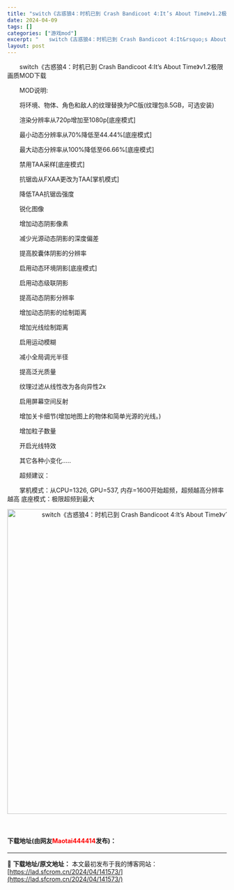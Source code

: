 ```yaml
---
title: "switch《古惑狼4：时机已到 Crash Bandicoot 4:It’s About Time》v1.2极限画质MOD下载"
date: 2024-04-09
tags: []
categories: ["游戏mod"]
excerpt: "　　switch《古惑狼4：时机已到 Crash Bandicoot 4:It&rsquo;s About Time》v1.2极限画质MOD下载 　　MOD说明: 　　将环境、物体、角色和敌人的纹理替换为PC版(纹理包8.5GB，可选安装) 　　渲染分辨率从720p增加至1080p[底座模式] 　　&hellip;"
layout: post
---
```


 <p>　　switch《古惑狼4：时机已到 Crash Bandicoot 4:It&rsquo;s About Time》v1.2极限画质MOD下载</p> <p>　　MOD说明:</p> <p>　　将环境、物体、角色和敌人的纹理替换为PC版(纹理包8.5GB，可选安装)</p> <p>　　渲染分辨率从720p增加至1080p[底座模式]</p> <p>　　最小动态分辨率从70%降低至44.44%[底座模式]</p> <p>　　最大动态分辨率从100%降低至66.66%[底座模式]</p> <p>　　禁用TAA采样[底座模式]</p> <p>　　抗锯齿从FXAA更改为TAA[掌机模式]</p> <p>　　降低TAA抗锯齿强度</p> <p>　　锐化图像</p> <p>　　增加动态阴影像素</p> <p>　　减少光源动态阴影的深度偏差</p> <p>　　提高胶囊体阴影的分辨率</p> <p>　　启用动态环境阴影[底座模式]</p> <p>　　启用动态级联阴影</p> <p>　　提高动态阴影分辨率</p> <p>　　增加动态阴影的绘制距离</p> <p>　　增加光线绘制距离</p> <p>　　启用运动模糊</p> <p>　　减小全局调光半径</p> <p>　　提高泛光质量</p> <p>　　纹理过滤从线性改为各向异性2x</p> <p>　　启用屏幕空间反射</p> <p>　　增加关卡细节(增加地图上的物体和简单光源的光线。)</p> <p>　　增加粒子数量</p> <p>　　开启光线特效</p> <p>　　其它各种小变化.....</p> <p>　　超频建议：</p> <p>　　掌机模式：从CPU=1326, GPU=537, 内存=1600开始超频，超频越高分辨率越高 底座模式：极限超频到最大</p> <div> <p align="center"><img align="" border="0" src="https://lad.sfcrom.cn/wp-content/uploads/2024/04/20240409_6615053aae645.webp" width="700" alt="switch《古惑狼4：时机已到 Crash Bandicoot 4:It’s About Time》v1.2极限画质MOD下载" /></p></div> <p>&nbsp;</p> <p><h4>下载地址(由网友<font color="red">Maotai444414</font>发布)：</h4></p> 

---
📖 **下载地址/原文地址：** 本文最初发布于我的博客网站：[https://lad.sfcrom.cn/2024/04/141573/](https://lad.sfcrom.cn/2024/04/141573/)
